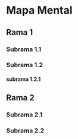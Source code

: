 # Mapa Mental
## Rama 1
### Subrama 1.1
### Subrama 1.2
#### subrama 1.2.1
## Rama 2
### Subrama 2.1
### Subrama 2.2